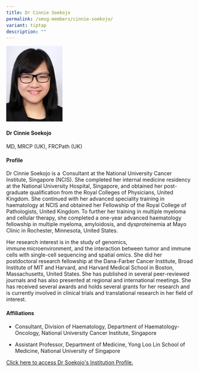```yaml
---
title: Dr Cinnie Soekojo
permalink: /smsg-members/cinnie-soekojo/
variant: tiptap
description: ""
---
```

<p></p>
<div class="isomer-image-wrapper">
<img style="width: 30%;" height="auto" width="100%" alt="" src="/images/Singapore Myeloma Study Group/Member Photos/MTG___Dr_Cinnie_Soekojo.png">
</div>
<h4><strong>Dr Cinnie Soekojo</strong></h4>
<p>MD, MRCP (UK), FRCPath (UK)</p>
<h4><strong>Profile</strong></h4>
<p>Dr Cinnie Soekojo is a  Consultant at the National University Cancer Institute,
Singapore (NCIS). She completed her internal medicine residency at the
National University Hospital, Singapore, and obtained her post-graduate
qualification from the Royal Colleges of Physicians, United Kingdom. She
continued with her advanced speciality training in haematology at NCIS
and obtained her Fellowship of the Royal College of Pathologists, United
Kingdom. To further her training in multiple myeloma and cellular therapy,
she completed a one-year advanced haematology fellowship in multiple myeloma,
amyloidosis, and dysproteinemia at Mayo Clinic in Rochester, Minnesota,
United States.</p>
<p>Her research interest is in the study of genomics, immune microenvironment,
and the interaction between tumor and immune cells with single-cell sequencing
and spatial omics. She did her postdoctoral research fellowship at the
Dana-Farber Cancer Institute, Broad Institute of MIT and Harvard, and Harvard
Medical School in Boston, Massachusetts, United States. She has published
in several peer-reviewed journals and has also presented at regional and
international meetings. She has received several awards and holds several
grants for her research and is currently involved in clinical trials and
translational research in her field of interest.</p>
<h4><strong>Affiliations</strong></h4>
<ul data-tight="true" class="tight">
<li>
<p>Consultant, Division of Haematology, Department of Haematology-Oncology,
National University Cancer Institute, Singapore</p>
</li>
<li>
<p>Assistant Professor, Department of Medicine, Yong Loo Lin School of Medicine,
National University of Singapore</p>
</li>
</ul>
<p><a href="https://www.ncis.com.sg/For-Patients-and-Visitors/Pages/Find-a-Doctor-Details.aspx?docid=Cinnie_Yentia_Soekojo" rel="noopener noreferrer nofollow" target="_blank">Click here to access Dr Soekojo's Institution Profile.</a>
</p>
